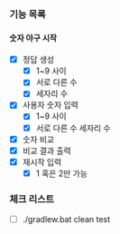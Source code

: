 ### 기능 목록
#### 숫자 야구 시작
- [x] 정답 생성
  - [x] 1~9 사이
  - [x] 서로 다른 수
  - [x] 세자리 수
- [x] 사용자 숫자 입력
  - [x] 1~9 사이 
  - [x] 서로 다른 수 세자리 수
- [x] 숫자 비교
- [x] 비교 결과 출력
- [x] 재시작 입력
  - [x] 1 혹은 2만 가능

### 체크 리스트
- [ ] ./gradlew.bat clean test